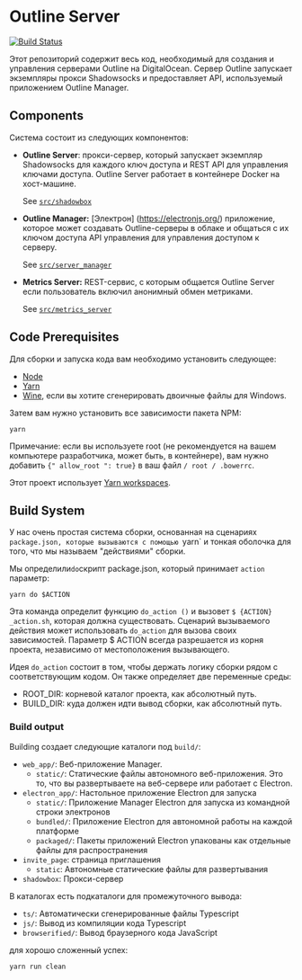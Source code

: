 # Outline Server

[![Build Status](https://travis-ci.org/Jigsaw-Code/outline-server.svg?branch=master)](https://travis-ci.org/Jigsaw-Code/outline-server)

Этот репозиторий содержит весь код, необходимый для создания и управления серверами Outline на
DigitalOcean. Сервер Outline запускает экземпляры прокси Shadowsocks и
предоставляет API, используемый приложением Outline Manager.

## Components

Система состоит из следующих компонентов:
- **Outline Server**: прокси-сервер, который запускает экземпляр Shadowsocks для каждого
  ключ доступа и REST API для управления ключами доступа. Outline Server работает
  в контейнере Docker на хост-машине.

  See [`src/shadowbox`](src/shadowbox)

- **Outline Manager:** [Электрон] (https://electronjs.org/) приложение, которое
  может создавать Outline-серверы в облаке и общаться с их ключом доступа
  API управления для управления доступом к серверу.

  See [`src/server_manager`](src/server_manager)

- **Metrics Server:** REST-сервис, с которым общается Outline Server
  если пользователь включил анонимный обмен метриками.

  See [`src/metrics_server`](src/metrics_server)


## Code Prerequisites

Для сборки и запуска кода вам необходимо установить следующее:
  - [Node](https://nodejs.org/)
  - [Yarn](https://yarnpkg.com/en/docs/install)
  - [Wine](https://www.winehq.org/download), если вы хотите сгенерировать двоичные файлы для Windows.

Затем вам нужно установить все зависимости пакета NPM:
```
yarn
```

Примечание: если вы используете root (не рекомендуется на вашем компьютере разработчика, может быть, в контейнере), вам нужно добавить `{" allow_root ": true}` в ваш файл `/ root / .bowerrc`.

Этот проект использует [Yarn workspaces](https://yarnpkg.com/blog/2017/08/02/introducing-workspaces/).


## Build System

У нас очень простая система сборки, основанная на сценариях `package.json, которые вызываются с помощью `yarn`
и тонкая оболочка для того, что мы называем "действиями" сборки.

Мы определили`do`скрипт package.json, который принимает `action` параметр:
```shell
yarn do $ACTION
```

Эта команда определит функцию `do_action ()` и вызовет `$ {ACTION} _action.sh`, которая должна существовать.
Сценарий вызываемого действия может использовать `do_action` для вызова своих зависимостей. Параметр $ ACTION
всегда разрешается из корня проекта, независимо от местоположения вызывающего.

Идея `do_action` состоит в том, чтобы держать логику сборки рядом с соответствующим кодом.
Он также определяет две переменные среды:

- ROOT_DIR: корневой каталог проекта, как абсолютный путь.
- BUILD_DIR: куда должен идти вывод сборки, как абсолютный путь.

### Build output

Building создает следующие каталоги под `build/`:
- `web_app/`: Веб-приложение Manager.
  - `static/`: Статические файлы автономного веб-приложения. Это то, что вы развертываете на веб-сервере или работает с Electron.
- `electron_app/`: Настольное приложение Electron для запуска
  - `static/`: Приложение Manager Electron для запуска из командной строки электронов
  - `bundled/`: Приложение Electron для автономной работы на каждой платформе
  - `packaged/`: Пакеты приложений Electron упакованы как отдельные файлы для распространения
- `invite_page`: страница приглашения
  - `static`: Автономные статические файлы для развертывания
- `shadowbox`: Прокси-сервер

В каталогах есть подкаталоги для промежуточного вывода:
- `ts/`: Автоматически сгенерированные файлы Typescript
- `js/`: Вывод из компиляции кода Typescript
- `browserified/`: Вывод браузерного кода JavaScript

для хорошо сложенный успех:
```
yarn run clean
```
